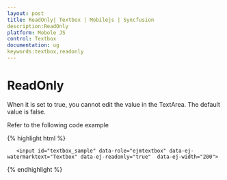 ```yaml
---
layout: post
title: ReadOnly| Textbox | Mobilejs | Syncfusion
description:ReadOnly
platform: Mobole JS
control: Textbox
documentation: ug
keywords:textbox,readonly
---
```


# ReadOnly

When it is set to true, you cannot edit the value in the TextArea. The default value is false.

Refer to the following code example

{% highlight html %}

       <input id="textbox_sample" data-role="ejmtextbox" data-ej-watermarktext="Textbox" data-ej-readonly="true"  data-ej-width="200">    

{% endhighlight %}



